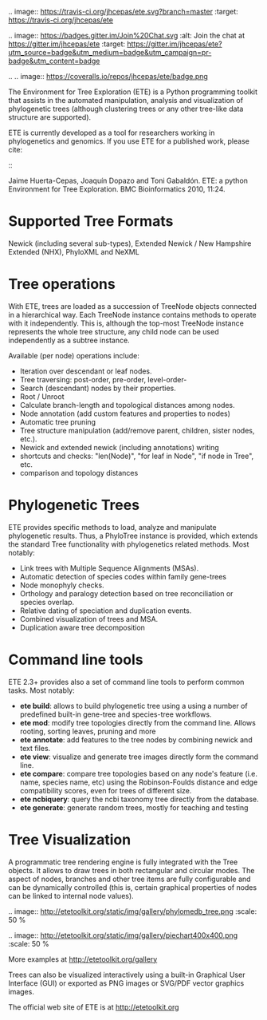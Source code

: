 .. image:: https://travis-ci.org/jhcepas/ete.svg?branch=master
   :target: https://travis-ci.org/jhcepas/ete

.. image:: https://badges.gitter.im/Join%20Chat.svg
   :alt: Join the chat at https://gitter.im/jhcepas/ete
   :target: https://gitter.im/jhcepas/ete?utm_source=badge&utm_medium=badge&utm_campaign=pr-badge&utm_content=badge 

..
   .. image:: https://coveralls.io/repos/jhcepas/ete/badge.png


The Environment for Tree Exploration (ETE) is a Python programming
toolkit that assists in the automated manipulation, analysis and
visualization of phylogenetic trees (although clustering trees or any
other tree-like data structure are supported). 

ETE is currently developed as a tool for researchers working in
phylogenetics and genomics. If you use ETE for a published work,
please cite:

::

  Jaime Huerta-Cepas, Joaquín Dopazo and Toni Gabaldón. ETE: a python
  Environment for Tree Exploration. BMC Bioinformatics 2010, 11:24.


Supported Tree Formats
========================

Newick (including several sub-types), Extended Newick / New Hampshire Extended
(NHX), PhyloXML and NeXML

Tree operations 
==================

With ETE, trees are loaded as a succession of TreeNode objects
connected in a hierarchical way. Each TreeNode instance contains
methods to operate with it independently. This is, although the
top-most TreeNode instance represents the whole tree structure, any
child node can be used independently as a subtree instance.

Available (per node) operations include:

- Iteration over descendant or leaf nodes.
- Tree traversing: post-order, pre-order, level-order-
- Search (descendant) nodes by their properties.
- Root / Unroot
- Calculate branch-length and topological distances among nodes.
- Node annotation (add custom features and properties to nodes)
- Automatic tree pruning 
- Tree structure manipulation (add/remove parent, children, sister nodes, etc.).
- Newick and extended newick (including annotations) writing 
- shortcuts and checks: "len(Node)", "for leaf in Node", "if node in Tree", etc.
- comparison and topology distances
   

Phylogenetic Trees
===================

ETE provides specific methods to load, analyze and manipulate phylogenetic
results. Thus, a PhyloTree instance is provided, which extends the standard Tree
functionality with phylogenetics related methods. Most notably:

- Link trees with Multiple Sequence Alignments (MSAs).
- Automatic detection of species codes within family gene-trees
- Node monophyly checks.
- Orthology and paralogy detection based on tree reconciliation or
  species overlap.
- Relative dating of speciation and duplication events. 
- Combined visualization of trees and MSA.
- Duplication aware tree decomposition 

Command line tools
====================

ETE 2.3+ provides also a set of command line tools to perform common tasks. Most notably: 

- **ete build**: allows to build phylogenetic tree using a using a number of
  predefined built-in gene-tree and species-tree workflows.
- **ete mod**: modify tree topologies directly from the command line. Allows
  rooting, sorting leaves, pruning and more
- **ete annotate**: add features to the tree nodes by combining newick and text files.
- **ete view**: visualize and generate tree images directly form the command
  line.
- **ete compare**: compare tree topologies based on any node's feature
  (i.e. name, species name, etc) using the Robinson-Foulds distance and edge
  compatibility scores, even for trees of different size.
- **ete ncbiquery**: query the ncbi taxonomy tree directly from the database.
- **ete generate**: generate random trees, mostly for teaching and testing

Tree Visualization
===================

A programmatic tree rendering engine is fully integrated with the Tree
objects. It allows to draw trees in both rectangular and circular modes. The
aspect of nodes, branches and other tree items are fully configurable and can be
dynamically controlled (this is, certain graphical properties of nodes can be
linked to internal node values).

.. image:: http://etetoolkit.org/static/img/gallery/phylomedb_tree.png
   :scale: 50 %

.. image:: http://etetoolkit.org/static/img/gallery/piechart400x400.png
   :scale: 50 %

More examples at http://etetoolkit.org/gallery

Trees can also be visualized interactively using a built-in Graphical User Interface
(GUI) or exported as PNG images or SVG/PDF vector graphics images.

The official web site of ETE is at  http://etetoolkit.org


